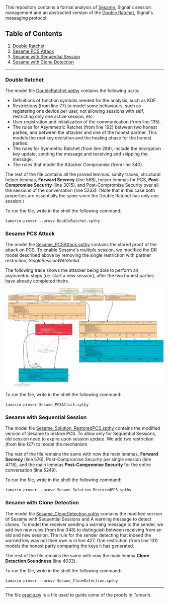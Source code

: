 This repository contains a formal analysis of [Sesame](https://signal.org/docs/specifications/sesame/), Signal's session management and an abstracted version of the [Double Ratchet](https://signal.org/docs/specifications/doubleratchet/), Signal's messaging protocol.


## Table of Contents
1. [Double Ratchet](#double-ratchet)
2. [Sesame PCS Attack](#sesame-pcs-attack)
3. [Sesame with Sequential Session](#sesame-with-sequential-session)
4. [Sesame with Clone Detection](#sesame-with-clone-detection)


----------------------

### Double Ratchet

The model file [DoubleRatchet.spthy](DoubleRatchet.spthy) contains the following parts:

* Definitions of function symbols needed for the analysis, such as KDF.
* Restrictions (from line 77) to model some behaviours, such as registering one device per user, not allowing sessions with self, restricting only one active session, etc.
* User registration and initialization of the communication (from line 135).
* The rules for Asymmetric Ratchet (from line 192) between two honest parties, and between the attacker and one of the honest partner. This models the root key evolution and the healing phase for the honest parties.
* The rules for Symmetric Ratchet (from line 289), include the encryption key update, sending the message and receiving and skipping the message. 
* The rules that model the Attacker Compromise (from line 340).

The rest of the file contains all the proved lemmas: sanity traces, structural helper lemmas, **Forward Secrecy** (line 568), helper lemmas for PCS, **Post-Compromise Security** (line 3015), and Post-Compromise Security over all the sessions of the conversation (line 5233). (Note that in this case both properties are  essentially the same since the Double Ratchet has only one session.)


To *run* the file, write in the shell the following command:

`tamarin-prover --prove DoubleRatchet.spthy`


### Sesame PCS Attack

The model file [Sesame_PCSAttack.spthy](Sesame_PCSAttack.spthy) contains the stored proof of the attack on PCS.
To enable Sesame's multiple session, we modified the DR model described above by removing the single restriction with partner restriction, *SingleSessionWithSmbd*.

The following trace shows the attacker being able to perform an asymmetric steps (i.e. start a new session), after the two honest parties have already completed theirs.

![Screenshot](attack_on_pcs.png)


To *run* the file, write in the shell the following command:

`tamarin-prover Sesame_PCSAttack.spthy`


### Sesame with Sequential Session

The model file [Sesame_Solution_RestoredPCS.spthy](Sesame_Solution_RestoredPCS.spthy) contains the modified version of Sesame to restore PCS.
To allow only for Sequential Sessions, old session need to expire upon session update. We add two restriction (from line 127) to model the mechanism.

The rest of the file remains the same with now the main lemmas,  **Forward Secrecy** (line 576), Post-Compromise Security per single session (line 4716), and the main lemmas **Post-Compromise Security** for the entire conversation (line 5249).   

To *run* the file, write in the shell the following command:

`tamarin-prover --prove Sesame_Solution_RestoredPCS.spthy`


### Sesame with Clone Detection

The model file [Sesame_CloneDetection.spthy](Sesame_CloneDetection.spthy) contains the modified version of Sesame with Sequential Sessions and A warning message to detect clones.
To model the receiver sending a warning message to the sender, we add two new rules (from line 348) to distinguish between receiving from an old and new session. The rule for the sender detecting that indeed the warned key was not their own is in line 427. One restriction (from line 131) models the honest party comparing the keys it has generated.


The rest of the file remains the same with now the main lemma **Clone Detection Soundness** (line 4033).   

To *run* the file, write in the shell the following command:

`tamarin-prover --prove Sesame_CloneDetection.spthy`

------------------------------

The file [oracle.py](oracle.spthy) is a file used to guide some of the proofs in Tamarin.
